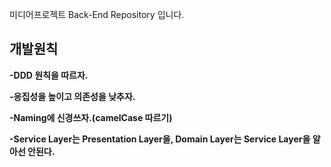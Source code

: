 미디어프로젝트 Back-End Repository 입니다.

개발원칙
----------------
**-DDD 원칙을 따르자.**

**-응집성을 높이고 의존성을 낮추자.**

**-Naming에 신경쓰자.(camelCase 따르기)**

**-Service Layer는 Presentation Layer을, Domain Layer는 Service Layer을 알아선 안된다.**